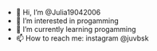 - 👋 Hi, I’m @Julia19042006
- 👀 I’m interested in progamming
- 🌱 I’m currently learning progamming
- 📫 How to reach me: instagram @juvbsk
